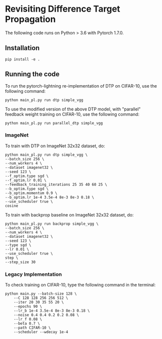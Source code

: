 # Revisiting Difference Target Propagation

The following code runs on Python > 3.6 with Pytorch 1.7.0.
## Installation
```console
pip install -e .
```

## Running the code
To run the pytorch-lightning re-implementation of DTP on CIFAR-10, use the following command:
```console
python main_pl.py run dtp simple_vgg
```

To use the modified version of the above DTP model, with "parallel" feedback weight training on CIFAR-10, use the following command:
```console
python main_pl.py run parallel_dtp simple_vgg
```

### ImageNet

To train with DTP on ImageNet 32x32 dataset, do:
```
python main_pl.py run dtp simple_vgg \
--batch_size 256 \
--num_workers 4 \
--dataset imagenet32 \
--seed 123 \
--f_optim.type sgd \
--f_optim.lr 0.01 \
--feedback_training_iterations 25 35 40 60 25 \
--b_optim.type sgd \
--b_optim.momentum 0.9 \
--b_optim.lr 1e-4 3.5e-4 8e-3 8e-3 0.18 \
--use_scheduler true \
cosine
```

To train with backprop baseline on ImageNet 32x32 dataset, do:
```
python main_pl.py run backprop simple_vgg \
--batch_size 256 \
--num_workers 4 \
--dataset imagenet32 \
--seed 123 \
--type sgd \
--lr 0.01 \
--use_scheduler true \
step \
--step_size 30
```


### Legacy Implementation
To check training on CIFAR-10, type the following command in the terminal:

```console
python main.py --batch-size 128 \
    --C 128 128 256 256 512 \
    --iter 20 30 35 55 20 \
    --epochs 90 \
    --lr_b 1e-4 3.5e-4 8e-3 8e-3 0.18 \
    --noise 0.4 0.4 0.2 0.2 0.08 \
    --lr_f 0.08 \
    --beta 0.7 \
    --path CIFAR-10 \
    --scheduler --wdecay 1e-4
```
